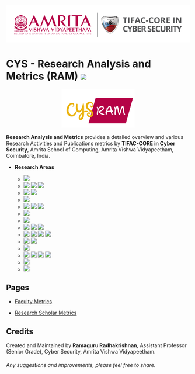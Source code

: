 <p align="center">
  <img src="Assets/AVV_TIFAC-CORE_in_Cyber_Security.png" alt ="AMRITA-TIFAC-CYBER" width="880" />
</p>


# CYS - Research Analysis and Metrics (RAM) ![](https://img.shields.io/badge/-Live-brightgreen)

<p align="center"> 
    <img src="Assets/CYS-RAM.png" alt ="CYS-RAM" width="200" />
</p>

**Research Analysis and Metrics** provides a detailed overview and various Research Activities and Publications metrics by **TIFAC-CORE in Cyber Security**, Amrita School of Computing, Amrita Vishwa Vidyapeetham, Coimbatore, India.

- **Research Areas**

    - ![](https://img.shields.io/badge/-Android_Security-blue) 
    - ![](https://img.shields.io/badge/-Blockchain_Technology-blue) ![](https://img.shields.io/badge/-Cryptocurrency-blue) ![](https://img.shields.io/badge/-Metaverse-blue)
    - ![](https://img.shields.io/badge/-Cryptography-blue) ![](https://img.shields.io/badge/-Cryptanalysis-blue) 
    - ![](https://img.shields.io/badge/-Cyber_Psychology-blue) 
    - ![](https://img.shields.io/badge/-Cyber_Forensics-blue) ![](https://img.shields.io/badge/-Blockchain_Forensics-blue) ![](https://img.shields.io/badge/-Cryptocurrency_Forensics-blue)
    - ![](https://img.shields.io/badge/-Dark_Web-blue) 
    - ![](https://img.shields.io/badge/-Formal_Methods-blue)  
    - ![](https://img.shields.io/badge/-IoT_Security-blue) ![](https://img.shields.io/badge/-ICS_Security-blue) ![](https://img.shields.io/badge/-SCADA_Security-blue)
    - ![](https://img.shields.io/badge/-Machine_Learning-blue) ![](https://img.shields.io/badge/-Malware-blue) ![](https://img.shields.io/badge/-IDS-blue) ![](https://img.shields.io/badge/-IPS-blue)
    - ![](https://img.shields.io/badge/-Network_Security-blue) ![](https://img.shields.io/badge/-Wireless_Security-blue)  
    - ![](https://img.shields.io/badge/-Secure_Coding-blue) 
    - ![](https://img.shields.io/badge/-Steganography-blue) ![](https://img.shields.io/badge/-Steganalysis-blue) ![](https://img.shields.io/badge/-Visual_Cryptography-blue) ![](https://img.shields.io/badge/-Software_Watermarking-blue) 
    - ![](https://img.shields.io/badge/-Vulnerability_Assessment-blue)
    - ![](https://img.shields.io/badge/-Web_Security-blue) 

## Pages 
  
- [Faculty Metrics](research-tracker/RAM-F.md)

- [Research Scholar Metrics](research-tracker/RAM-RA.md)


## Credits
Created and Maintained by **Ramaguru Radhakrishnan**, Assistant Professor (Senior Grade), Cyber Security, Amrita Vishwa Vidyapeetham.
<h6> Any suggestions and improvements, please feel free to share. </h6>



</center>
